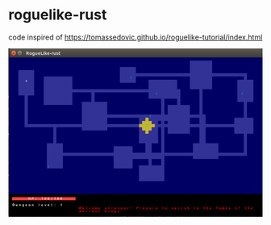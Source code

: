 # roguelike-rust

code inspired of https://tomassedovic.github.io/roguelike-tutorial/index.html

![Preview](./preview.png)
